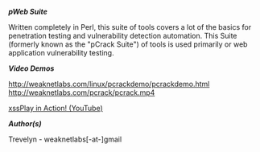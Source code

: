 _**pWeb Suite**_  

Written completely in Perl, this suite of tools covers a lot of the basics for penetration testing and vulnerability detection automation. This Suite (formerly known as the "pCrack Suite") of tools is used primarily or web application vulnerability testing.

_**Video Demos**_

<a href='http://weaknetlabs.com/linux/pcrackdemo/pcrackdemo.html'><a href='http://weaknetlabs.com/linux/pcrackdemo/pcrackdemo.html'>http://weaknetlabs.com/linux/pcrackdemo/pcrackdemo.html</a></a><br />
<a href='http://weaknetlabs.com/pcrack/pcrack.mp4'><a href='http://weaknetlabs.com/pcrack/pcrack.mp4'>http://weaknetlabs.com/pcrack/pcrack.mp4</a></a>

<a href='http://www.youtube.com/watch?v=VPuJM7H5AC8'>xssPlay in Action! (YouTube)</a>

_**Author(s)**_

Trevelyn - weaknetlabs[-at-]gmail